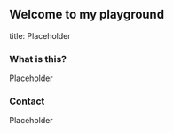 ## Welcome to my playground

title: Placeholder

### What is this?

Placeholder

### Contact

Placeholder
